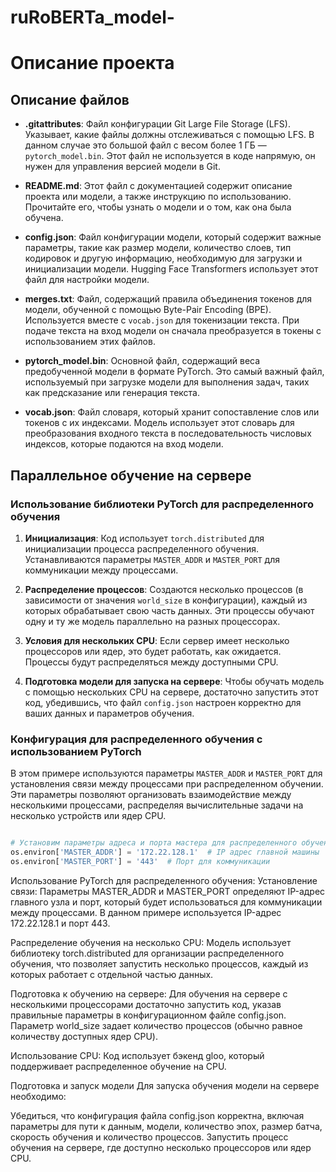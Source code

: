 # ruRoBERTa_model-
# Описание проекта

## Описание файлов

- **.gitattributes**: Файл конфигурации Git Large File Storage (LFS). Указывает, какие файлы должны отслеживаться с помощью LFS. В данном случае это большой файл с весом более 1 ГБ — `pytorch_model.bin`. Этот файл не используется в коде напрямую, он нужен для управления версией модели в Git.

- **README.md**: Этот файл с документацией содержит описание проекта или модели, а также инструкцию по использованию. Прочитайте его, чтобы узнать о модели и о том, как она была обучена.

- **config.json**: Файл конфигурации модели, который содержит важные параметры, такие как размер модели, количество слоев, тип кодировок и другую информацию, необходимую для загрузки и инициализации модели. Hugging Face Transformers использует этот файл для настройки модели.

- **merges.txt**: Файл, содержащий правила объединения токенов для модели, обученной с помощью Byte-Pair Encoding (BPE). Используется вместе с `vocab.json` для токенизации текста. При подаче текста на вход модели он сначала преобразуется в токены с использованием этих файлов.

- **pytorch_model.bin**: Основной файл, содержащий веса предобученной модели в формате PyTorch. Это самый важный файл, используемый при загрузке модели для выполнения задач, таких как предсказание или генерация текста.

- **vocab.json**: Файл словаря, который хранит сопоставление слов или токенов с их индексами. Модель использует этот словарь для преобразования входного текста в последовательность числовых индексов, которые подаются на вход модели.

## Параллельное обучение на сервере

### Использование библиотеки PyTorch для распределенного обучения

1. **Инициализация**: Код использует `torch.distributed` для инициализации процесса распределенного обучения. Устанавливаются параметры `MASTER_ADDR` и `MASTER_PORT` для коммуникации между процессами.

2. **Распределение процессов**: Создаются несколько процессов (в зависимости от значения `world_size` в конфигурации), каждый из которых обрабатывает свою часть данных. Эти процессы обучают одну и ту же модель параллельно на разных процессорах.

3. **Условия для нескольких CPU**: Если сервер имеет несколько процессоров или ядер, это будет работать, как ожидается. Процессы будут распределяться между доступными CPU.

4. **Подготовка модели для запуска на сервере**: Чтобы обучать модель с помощью нескольких CPU на сервере, достаточно запустить этот код, убедившись, что файл `config.json` настроен корректно для ваших данных и параметров обучения.

### Конфигурация для распределенного обучения с использованием PyTorch

В этом примере используются параметры `MASTER_ADDR` и `MASTER_PORT` для установления связи между процессами при распределенном обучении. Эти параметры позволяют организовать взаимодействие между несколькими процессами, распределяя вычислительные задачи на несколько устройств или ядер CPU.

```python

# Установим параметры адреса и порта мастера для распределенного обучения
os.environ['MASTER_ADDR'] = '172.22.128.1'  # IP адрес главной машины
os.environ['MASTER_PORT'] = '443'  # Порт для коммуникации

```

Использование PyTorch для распределенного обучения:
Установление связи:
Параметры MASTER_ADDR и MASTER_PORT определяют IP-адрес главного узла и порт, который будет использоваться для коммуникации между процессами. В данном примере используется IP-адрес 172.22.128.1 и порт 443.

Распределение обучения на несколько CPU:
Модель использует библиотеку torch.distributed для организации распределенного обучения, что позволяет запустить несколько процессов, каждый из которых работает с отдельной частью данных.

Подготовка к обучению на сервере:
Для обучения на сервере с несколькими процессорами достаточно запустить код, указав правильные параметры в конфигурационном файле config.json. Параметр world_size задает количество процессов (обычно равное количеству доступных ядер CPU).

Использование CPU:
Код использует бэкенд gloo, который поддерживает распределенное обучение на CPU.

Подготовка и запуск модели
Для запуска обучения модели на сервере необходимо:

Убедиться, что конфигурация файла config.json корректна, включая параметры для пути к данным, модели, количество эпох, размер батча, скорость обучения и количество процессов.
Запустить процесс обучения на сервере, где доступно несколько процессоров или ядер CPU.

